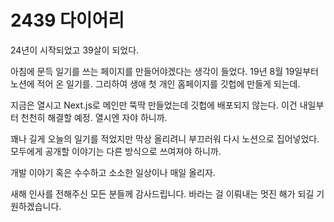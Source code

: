 # 2439 다이어리

24년이 시작되었고 39살이 되었다.

아침에 문득 일기를 쓰는 페이지를 만들어야겠다는 생각이 들었다. 19년 8월 19일부터 노션에 적어 온 일기를. 그리하여 생애 첫 개인 홈페이지를 깃헙에 만들게 되는데.

지금은 열시고 Next.js로 메인만 뚝딱 만들었는데 깃헙에 배포되지 않는다. 이건 내일부터 천천히 해결할 예정. 열시엔 자야 하니까.

꽤나 길게 오늘의 일기를 적었지만 막상 올리려니 부끄러워 다시 노션으로 집어넣었다. 모두에게 공개할 이야기는 다른 방식으로 쓰여져야 하니까.

개발 이야기 혹은 수수하고 소소한 일상이나 매일 올리자.

새해 인사를 전해주신 모든 분들께 감사드립니다. 바라는 걸 이뤄내는 멋진 해가 되길 기원하겠습니다.
